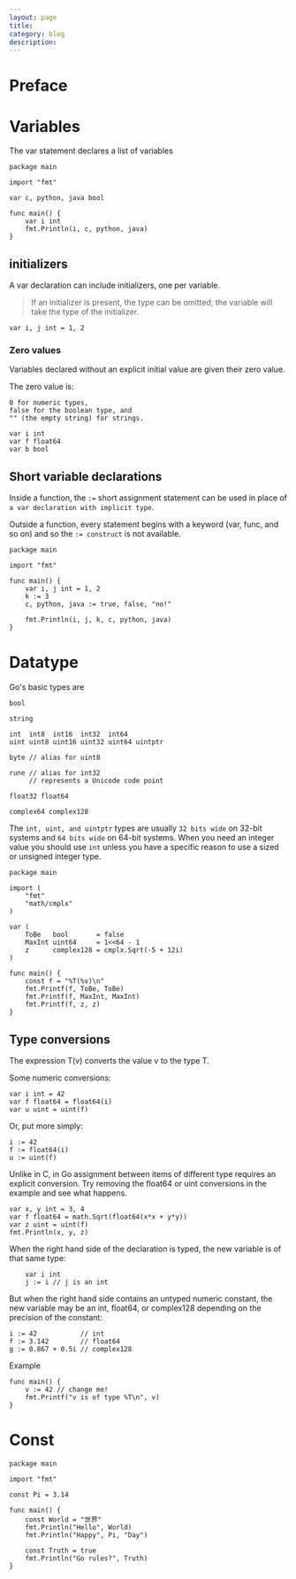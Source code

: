 ```yaml
---
layout: page
title:
category: blog
description:
---
```

# Preface

# Variables
The var statement declares a list of variables

	package main

	import "fmt"

	var c, python, java bool

	func main() {
		var i int
		fmt.Println(i, c, python, java)
	}

## initializers
A var declaration can include initializers, one per variable.

> If an initializer is present, the type can be omitted; the variable will take the type of the initializer.

	var i, j int = 1, 2

### Zero values
Variables declared without an explicit initial value are given their zero value.

The zero value is:

	0 for numeric types,
	false for the boolean type, and
	"" (the empty string) for strings.

```
var i int
var f float64
var b bool
```

## Short variable declarations
Inside a function, the `:=` short assignment statement can be used in place of `a var declaration with implicit type`.

Outside a function, every statement begins with a keyword (var, func, and so on) and so the `:= construct` is not available.

	package main

	import "fmt"

	func main() {
		var i, j int = 1, 2
		k := 3
		c, python, java := true, false, "no!"

		fmt.Println(i, j, k, c, python, java)
	}

# Datatype
Go's basic types are

```
bool

string

int  int8  int16  int32  int64
uint uint8 uint16 uint32 uint64 uintptr

byte // alias for uint8

rune // alias for int32
     // represents a Unicode code point

float32 float64

complex64 complex128
```

The `int, uint, and uintptr` types are usually `32 bits wide` on 32-bit systems and `64 bits wide` on 64-bit systems.
When you need an integer value you should use `int` unless you have a specific reason to use a sized or unsigned integer type.

```
package main

import (
	"fmt"
	"math/cmplx"
)

var (
	ToBe   bool       = false
	MaxInt uint64     = 1<<64 - 1
	z      complex128 = cmplx.Sqrt(-5 + 12i)
)

func main() {
	const f = "%T(%v)\n"
	fmt.Printf(f, ToBe, ToBe)
	fmt.Printf(f, MaxInt, MaxInt)
	fmt.Printf(f, z, z)
}
```
## Type conversions
The expression T(v) converts the value v to the type T.

Some numeric conversions:

```
var i int = 42
var f float64 = float64(i)
var u uint = uint(f)
```

Or, put more simply:

```
i := 42
f := float64(i)
u := uint(f)
```

Unlike in C, in Go assignment between items of different type requires an explicit conversion. Try removing the float64 or uint conversions in the example and see what happens.

	var x, y int = 3, 4
	var f float64 = math.Sqrt(float64(x*x + y*y))
	var z uint = uint(f)
	fmt.Println(x, y, z)

When the right hand side of the declaration is typed, the new variable is of that same type:

```
	var i int
	j := i // j is an int
```

But when the right hand side contains an untyped numeric constant, the new variable may be an int, float64, or complex128 depending on the precision of the constant:

	i := 42           // int
	f := 3.142        // float64
	g := 0.867 + 0.5i // complex128

Example

```
func main() {
	v := 42 // change me!
	fmt.Printf("v is of type %T\n", v)
}
```

# Const

	package main

	import "fmt"

	const Pi = 3.14

	func main() {
		const World = "世界"
		fmt.Println("Hello", World)
		fmt.Println("Happy", Pi, "Day")

		const Truth = true
		fmt.Println("Go rules?", Truth)
	}

